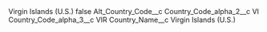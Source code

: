 <?xml version="1.0" encoding="UTF-8"?>
<CustomMetadata xmlns="http://soap.sforce.com/2006/04/metadata" xmlns:xsi="http://www.w3.org/2001/XMLSchema-instance" xmlns:xsd="http://www.w3.org/2001/XMLSchema">
    <label>Virgin Islands (U.S.)</label>
    <protected>false</protected>
    <values>
        <field>Alt_Country_Code__c</field>
        <value xsi:nil="true"/>
    </values>
    <values>
        <field>Country_Code_alpha_2__c</field>
        <value xsi:type="xsd:string">VI</value>
    </values>
    <values>
        <field>Country_Code_alpha_3__c</field>
        <value xsi:type="xsd:string">VIR</value>
    </values>
    <values>
        <field>Country_Name__c</field>
        <value xsi:type="xsd:string">Virgin Islands (U.S.)</value>
    </values>
</CustomMetadata>
